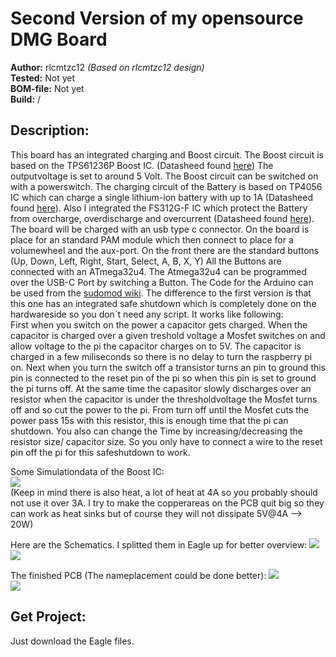 # Second Version of my opensource DMG Board

**Author:** rlcmtzc12 *(Based on rlcmtzc12 design)*  
**Tested:** Not yet  
**BOM-file:** Not yet   
**Build:** /  

## Description:

This board has an integrated charging and Boost circuit. The Boost circuit is based on the TPS61236P Boost IC. (Datasheed found [here](http://www.ti.com/lit/ds/symlink/tps61236p.pdf)) The outputvoltage is set to around 5 Volt. The Boost circuit can be switched on with a powerswitch. The charging circuit of the Battery is based on TP4056 IC which can charge a single lithium-ion battery with up to 1A (Datasheed found [here](https://www.e-gizmo.net/oc/kits%20documents/TP4056-1A%20Li-ion%20Battery%20Charger/TP4056-1A%20Li-ion%20battery%20charger%20Manual.pdf)). Also I integrated the FS312G-F IC which protect the Battery from overcharge, overdischarge and overcurrent (Datasheed found [here](https://www.ic-fortune.com/upload/Download/FS312F-G-DS-12_EN.pdf)). The board will be charged with an usb type c connector. On the board is place for an standard PAM module which then connect to place for a volumewheel and the aux-port. On the front there are the standard buttons (Up, Down, Left, Right, Start, Select, A, B, X, Y) All the Buttons are connected with an ATmega32u4. The Atmega32u4 can be programmed over the USB-C Port by switching a Button. The Code for the Arduino can be used from the [sudomod wiki](https://www.sudomod.com/wiki/index.php/Leonardo_/_Pro_Micro).
The difference to the first version is that this one has an integrated safe shutdown which is completely done on the hardwareside so you don´t need any script.
It works like following:  
First when you switch on the power a capacitor gets charged. When the capacitor is charged over a given treshold voltage a Mosfet switches on and allow voltage to the pi the capacitor charges on to 5V.
The capacitor is charged in a few miliseconds so there is no delay to turn the raspberry pi on. Next when you turn the switch off a transistor turns an pin to ground this pin is connected to the reset pin of
the pi so when this pin is set to ground the pi turns off. At the same time the capasitor slowly discharges over an resistor when the capacitor is under the thresholdvoltage the Mosfet turns off and so cut the power to the pi.
From turn off until the Mosfet cuts the power pass 15s with this resistor, this is enough time that the pi can shutdown. You also can change the Time by increasing/decreasing the resistor size/ capacitor size. So you only have to
connect a wire to the reset pin off the pi for this safeshutdown to work.

Some Simulationdata of the Boost IC:  
![](https://github.com/rlcmtzc/OpenGBZ/blob/master/OSDMG0v2/Images/efficency.PNG)  
(Keep in mind there is also heat, a lot of heat at 4A so you probably should not use it over 3A. I try to make the copperareas on the PCB quit big so they can work as heat sinks but of course they will not dissipate 5V@4A --> 20W)

Here are the Schematics. I splitted them in Eagle up for better overview:
![](https://github.com/rlcmtzc/OpenGBZ/blob/master/OSDMG0v2/Images/power-circuit.PNG)  
![](https://github.com/rlcmtzc/OpenGBZ/blob/master/OSDMG0v2/Images/Button-Audio.PNG)  

The finished PCB (The nameplacement could be done better):
![](https://github.com/rlcmtzc/OpenGBZ/blob/master/OSDMG0v2/Images/openGBZv2_top.png)  
![](https://github.com/rlcmtzc/OpenGBZ/blob/master/OSDMG0v2/Images/openGBZv2_bottom.png)  

## Get Project:
Just download the Eagle files.
